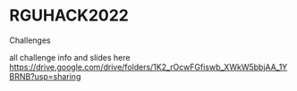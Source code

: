 # RGUHACK2022

Challenges

all challenge info and slides here https://drive.google.com/drive/folders/1K2_rOcwFGfiswb_XWkW5bbjAA_1YBRNB?usp=sharing
